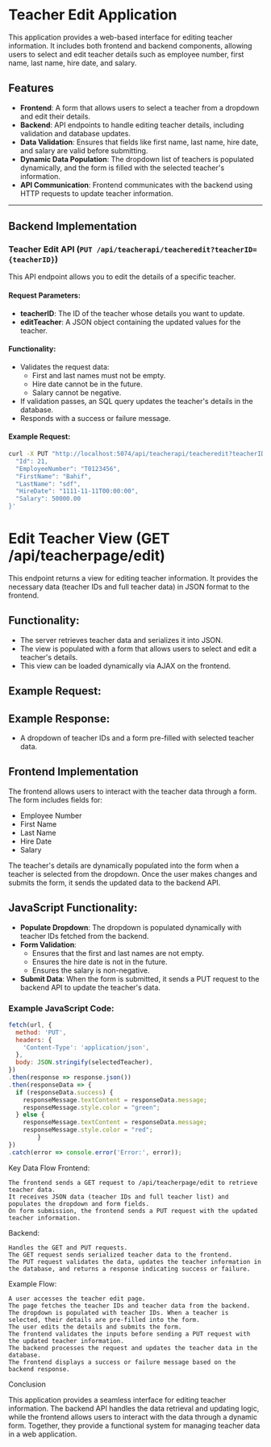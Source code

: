 # Teacher Edit Application

This application provides a web-based interface for editing teacher information. It includes both frontend and backend components, allowing users to select and edit teacher details such as employee number, first name, last name, hire date, and salary.

## Features

- **Frontend**: A form that allows users to select a teacher from a dropdown and edit their details.
- **Backend**: API endpoints to handle editing teacher details, including validation and database updates.
- **Data Validation**: Ensures that fields like first name, last name, hire date, and salary are valid before submitting.
- **Dynamic Data Population**: The dropdown list of teachers is populated dynamically, and the form is filled with the selected teacher's information.
- **API Communication**: Frontend communicates with the backend using HTTP requests to update teacher information.

---

## Backend Implementation

### Teacher Edit API (`PUT /api/teacherapi/teacheredit?teacherID={teacherID}`)

This API endpoint allows you to edit the details of a specific teacher.

#### Request Parameters:
- **teacherID**: The ID of the teacher whose details you want to update.
- **editTeacher**: A JSON object containing the updated values for the teacher.

#### Functionality:
- Validates the request data:
  - First and last names must not be empty.
  - Hire date cannot be in the future.
  - Salary cannot be negative.
- If validation passes, an SQL query updates the teacher's details in the database.
- Responds with a success or failure message.

#### Example Request:
```bash
curl -X PUT "http://localhost:5074/api/teacherapi/teacheredit?teacherID=21" -H "Content-Type: application/json" -k -d '{
  "Id": 21,
  "EmployeeNumber": "T0123456",
  "FirstName": "Bahif",
  "LastName": "sdf",
  "HireDate": "1111-11-11T00:00:00",
  "Salary": 50000.00
}'
```


# Edit Teacher View (GET /api/teacherpage/edit)

This endpoint returns a view for editing teacher information. It provides the necessary data (teacher IDs and full teacher data) in JSON format to the frontend.

## Functionality:
- The server retrieves teacher data and serializes it into JSON.
- The view is populated with a form that allows users to select and edit a teacher's details.
- This view can be loaded dynamically via AJAX on the frontend.

## Example Request:


## Example Response:
- A dropdown of teacher IDs and a form pre-filled with selected teacher data.

## Frontend Implementation

The frontend allows users to interact with the teacher data through a form. The form includes fields for:

- Employee Number
- First Name
- Last Name
- Hire Date
- Salary

The teacher's details are dynamically populated into the form when a teacher is selected from the dropdown. Once the user makes changes and submits the form, it sends the updated data to the backend API.

## JavaScript Functionality:
- **Populate Dropdown**: The dropdown is populated dynamically with teacher IDs fetched from the backend.
- **Form Validation**:
    - Ensures that the first and last names are not empty.
    - Ensures the hire date is not in the future.
    - Ensures the salary is non-negative.
- **Submit Data**: When the form is submitted, it sends a PUT request to the backend API to update the teacher's data.

### Example JavaScript Code:

```javascript
fetch(url, {
  method: 'PUT',
  headers: {
    'Content-Type': 'application/json',
  },
  body: JSON.stringify(selectedTeacher),
})
.then(response => response.json())
.then(responseData => {
  if (responseData.success) {
    responseMessage.textContent = responseData.message;
    responseMessage.style.color = "green";
  } else {
    responseMessage.textContent = responseData.message;
    responseMessage.style.color = "red";
        }
})
.catch(error => console.error('Error:', error));
```

Key Data Flow
Frontend:

    The frontend sends a GET request to /api/teacherpage/edit to retrieve teacher data.
    It receives JSON data (teacher IDs and full teacher list) and populates the dropdown and form fields.
    On form submission, the frontend sends a PUT request with the updated teacher information.

Backend:

    Handles the GET and PUT requests.
    The GET request sends serialized teacher data to the frontend.
    The PUT request validates the data, updates the teacher information in the database, and returns a response indicating success or failure.

Example Flow:

    A user accesses the teacher edit page.
    The page fetches the teacher IDs and teacher data from the backend.
    The dropdown is populated with teacher IDs. When a teacher is selected, their details are pre-filled into the form.
    The user edits the details and submits the form.
    The frontend validates the inputs before sending a PUT request with the updated teacher information.
    The backend processes the request and updates the teacher data in the database.
    The frontend displays a success or failure message based on the backend response.

Conclusion

This application provides a seamless interface for editing teacher information. The backend API handles the data retrieval and updating logic, while the frontend allows users to interact with the data through a dynamic form. Together, they provide a functional system for managing teacher data in a web application.

